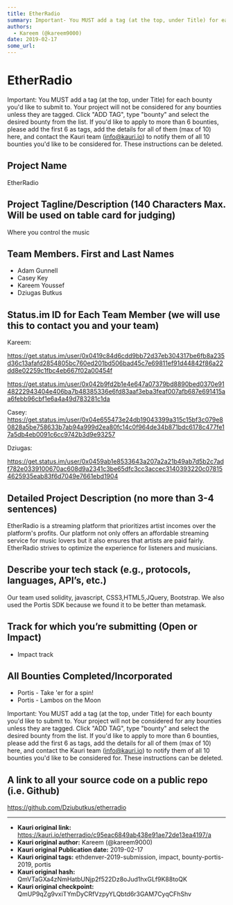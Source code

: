 ```yaml
---
title: EtherRadio 
summary: Important- You MUST add a tag (at the top, under Title) for each bounty youd like to submit to. Your project will not be considered for any bounties unless they are tagged. Click ADD TAG, type bounty and select the desired bounty from the list. If youd like to apply to more than 6 bounties, please add the first 6 as tags, add the details for all of them (max of 10) here, and contact the Kauri team (info@kauri.io) to notify them of all 10 bounties youd like to be considered for. These instruction
authors:
  - Kareem (@kareem9000)
date: 2019-02-17
some_url: 
---
```


# EtherRadio 



Important: You MUST add a tag (at the top, under Title) for each bounty you'd like to submit to. Your project will not be considered for any bounties unless they are tagged. Click "ADD TAG", type  "bounty" and select the desired bounty from the list. If you'd like to apply to more than 6 bounties, please add the first 6 as tags, add the details for all of them (max of 10) here, and contact the Kauri team (info@kauri.io) to notify them of all 10 bounties you'd like to be considered for. These instructions can be deleted.

## Project Name
EtherRadio

## Project Tagline/Description (140 Characters Max. Will be used on table card for judging)
Where you control the music

## Team Members. First and Last Names

* Adam Gunnell
* Casey Key
* Kareem Youssef
* Dziugas Butkus

## Status.im ID for Each Team Member (we will use this to contact you and your team)

Kareem: 

https://get.status.im/user/0x0419c84d6cdd9bb72d37eb304317be6fb8a235d36c13afafd2854805bc760ed201bd506bad45c7e69811ef91d44842f86a22dd8e02259c1fbc4eb667f02a00454f

https://get.status.im/user/0x042b9fd2b1e4e647a07379bd8890bed0370e9148222943404e406ba7b48385336e6fd83aaf3eba3feaf007afb687e691415aa6febb96cbf1e6a4a49d783281c1da

Casey: 
https://get.status.im/user/0x04e655473e24db19043399a315c15bf3c079e80828a5be758633b7ab94a999d2ea80fc14c0f964de34b871bdc6178c477fe17a5db4eb0091c6cc9742b3d9e93257

Dziugas:

 https://get.status.im/user/0x0459ab1e8533643a207a2a21b49ab7d5b2c7adf782e0339100670ac608d9a2341c3be65dfc3cc3accec3140393220c078154625935eab83f6d7049e7661ebd1904

## Detailed Project Description (no more than 3-4 sentences)
EtherRadio is a streaming platform that prioritizes artist incomes over the platform's profits. Our platform not only offers an affordable streaming service for music lovers but it also ensures that artists are paid fairly. EtherRadio strives to optimize the experience for listeners and musicians. 

## Describe your tech stack (e.g., protocols, languages, API’s, etc.)

Our team used solidity, javascript, CSS3,HTML5,JQuery, Bootstrap. We also used the Portis SDK because we found it to be better than metamask. 
  
## Track for which you’re submitting (Open or Impact)
- Impact track

## All Bounties Completed/Incorporated

- Portis - Take 'er for a spin!
- Portis - Lambos on the Moon

Important: You MUST add a tag (at the top, under Title) for each bounty you'd like to submit to. Your project will not be considered for any bounties unless they are tagged. Click "ADD TAG", type  "bounty" and select the desired bounty from the list. If you'd like to apply to more than 6 bounties, please add the first 6 as tags, add the details for all of them (max of 10) here, and contact the Kauri team (info@kauri.io) to notify them of all 10 bounties you'd like to be considered for. These instructions can be deleted.

## A link to all your source code on a public repo (i.e. Github)
https://github.com/Dziubutkus/etherradio






---

- **Kauri original link:** https://kauri.io/etherradio/c95eac6849ab438e91ae72de13ea4197/a
- **Kauri original author:** Kareem (@kareem9000)
- **Kauri original Publication date:** 2019-02-17
- **Kauri original tags:** ethdenver-2019-submission, impact, bounty-portis-2019, portis
- **Kauri original hash:** QmVTaGXa4zNmHatbUNjp2f522Dz8oJud1hxGLf9K88toQK
- **Kauri original checkpoint:** QmUP9qZg9vxiTYmDyCRfVzpyYLQbtd6r3GAM7CyqCFhShv



